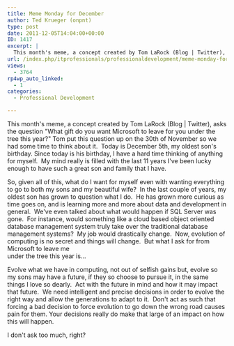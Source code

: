 ```yaml
---
title: Meme Monday for December
author: Ted Krueger (onpnt)
type: post
date: 2011-12-05T14:04:00+00:00
ID: 1417
excerpt: |
  This month's meme, a concept created by Tom LaRock (Blog | Twitter), asks the question "What gift do you want Microsoft to leave for you under the tree this year?" Tom put this question up on the 30th of November so we had some time to think about it.  Today is December 5th, my oldest son's birthday. Since today is his birthday, I have a hard time thinking of anything for myself.  My mind really is filled with the last 11 years I've been lucky enough to have such a great son and family that I have.
url: /index.php/itprofessionals/professionaldevelopment/meme-monday-for-december/
views:
  - 3764
rp4wp_auto_linked:
  - 1
categories:
  - Professional Development

---
```

This month's meme, a concept created by Tom LaRock (Blog | Twitter), asks the question "What gift do you want Microsoft to leave for you under the tree this year?" Tom put this question up on the 30th of November so we had some time to think about it.  Today is December 5th, my oldest son's birthday. Since today is his birthday, I have a hard time thinking of anything for myself.  My mind really is filled with the last 11 years I've been lucky enough to have such a great son and family that I have.

So, given all of this, what do I want for myself even with wanting everything to go to both my sons and my beautiful wife?  In the last couple of years, my oldest son has grown to question what I do.  He has grown more curious as time goes on, and is learning more and more about data and development in general.  We've even talked about what would happen if SQL Server was gone.  For instance, would something like a cloud based object oriented database management system truly take over the traditional database management systems?  My job would drastically change.  Now, evolution of computing is no secret and things will change.  But what I ask for from Microsoft to leave me   
under the tree this year is...

Evolve what we have in computing, not out of selfish gains but, evolve so my sons may have a future, if they so choose to pursue it, in the same things I love so dearly.  Act with the future in mind and how it may impact that future.  We need intelligent and precise decisions in order to evolve the right way and allow the generations to adapt to it.  Don't act as such that forcing a bad decision to force evolution to go down the wrong road causes pain for them. Your decisions really do make that large of an impact on how this will happen.

I don't ask too much, right?